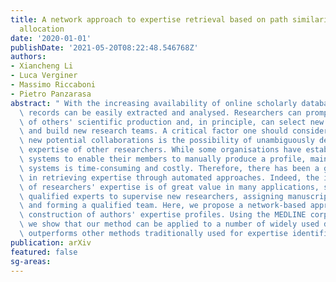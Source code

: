 ```yaml
---
title: A network approach to expertise retrieval based on path similarity and credit
  allocation
date: '2020-01-01'
publishDate: '2021-05-20T08:22:48.546768Z'
authors:
- Xiancheng Li
- Luca Verginer
- Massimo Riccaboni
- Pietro Panzarasa
abstract: " With the increasing availability of online scholarly databases, publication\
  \ records can be easily extracted and analysed. Researchers can promptly keep abreast\
  \ of others' scientific production and, in principle, can select new collaborators\
  \ and build new research teams. A critical factor one should consider when contemplating\
  \ new potential collaborations is the possibility of unambiguously defining the\
  \ expertise of other researchers. While some organisations have established database\
  \ systems to enable their members to manually produce a profile, maintaining such\
  \ systems is time-consuming and costly. Therefore, there has been a growing interest\
  \ in retrieving expertise through automated approaches. Indeed, the identification\
  \ of researchers' expertise is of great value in many applications, such as identifying\
  \ qualified experts to supervise new researchers, assigning manuscripts to reviewers,\
  \ and forming a qualified team. Here, we propose a network-based approach to the\
  \ construction of authors' expertise profiles. Using the MEDLINE corpus as an example,\
  \ we show that our method can be applied to a number of widely used data sets and\
  \ outperforms other methods traditionally used for expertise identification. "
publication: arXiv
featured: false
sg-areas:
---
```

